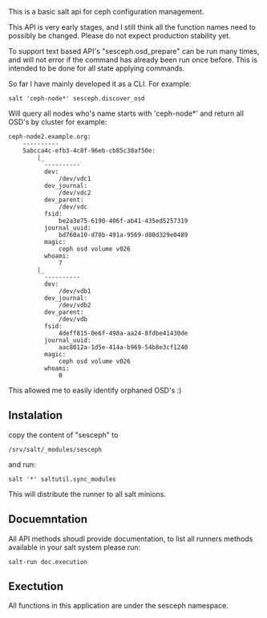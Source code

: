This is a basic salt api for ceph configuration management.

This API is very early stages, and I still think all the function names need to
possibly be changed. Please do not expect production stability yet.

To support text based API's "sesceph.osd_prepare" can be run many times, and
will not error if the command has already been run once before. This is intended
to be done for all state applying commands.

So far I have mainly developed it as a CLI. For example:

    salt 'ceph-node*' sesceph.discover_osd

Will query all nodes who's name starts with 'ceph-node*' and return all OSD's
by  cluster for example:


    ceph-node2.example.org:
        ----------
        5abcca4c-efb3-4c8f-96eb-cb85c30af50e:
            |_
              ----------
              dev:
                  /dev/vdc1
              dev_journal:
                  /dev/vdc2
              dev_parent:
                  /dev/vdc
              fsid:
                  be2a3e75-6190-406f-ab41-435ed5257319
              journal_uuid:
                  bd760a10-d78b-491a-9569-d80d329e0489
              magic:
                  ceph osd volume v026
              whoami:
                  7
            |_
              ----------
              dev:
                  /dev/vdb1
              dev_journal:
                  /dev/vdb2
              dev_parent:
                  /dev/vdb
              fsid:
                  4deff815-0e6f-498a-aa24-8fdbe41430de
              journal_uuid:
                  aac8012a-1d5e-414a-b969-54b8e3cf1240
              magic:
                  ceph osd volume v026
              whoami:
                  0

This allowed me to easily identify orphaned OSD's :)

Instalation
-----------

copy the content of "sesceph" to 

    /srv/salt/_modules/sesceph

and run:

    salt '*' saltutil.sync_modules

This will distribute the runner to all salt minions.

Docuemntation
-------------

All API methods shoudl provide documentation, to list all runners methods 
available in your salt system please run:

    salt-run doc.execution

Exectution
----------

All functions in this application are under the sesceph namespace.



